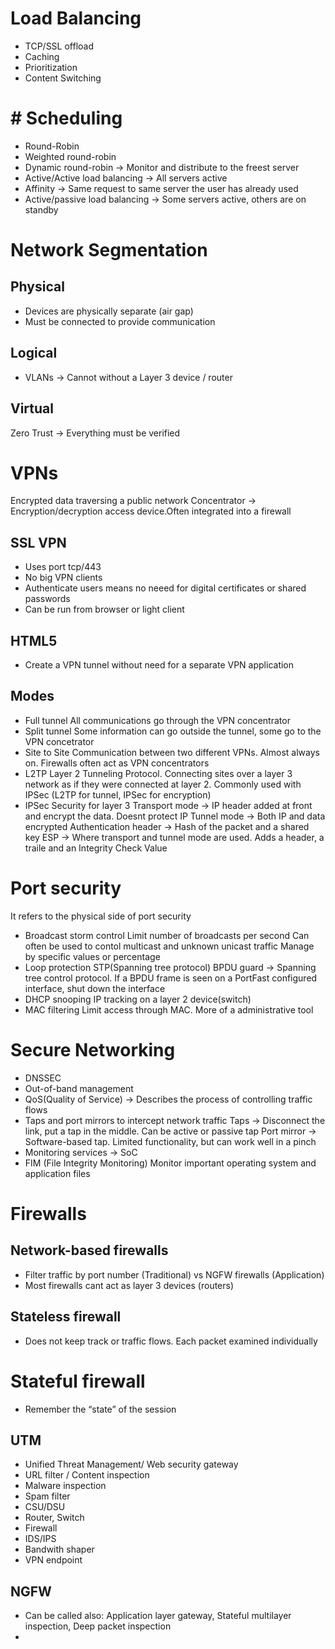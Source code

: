 # Load Balancing

- TCP/SSL offload
- Caching
- Prioritization
- Content Switching

# # Scheduling
- Round-Robin
- Weighted round-robin
- Dynamic round-robin → Monitor and distribute to the freest server 
- Active/Active load balancing → All servers active
- Affinity → Same request to same server the user has already used
- Active/passive load balancing → Some servers active, others are on standby
# Network Segmentation

## Physical
- Devices are physically separate (air gap)
- Must be connected to provide communication
## Logical
- VLANs → Cannot without a Layer 3 device / router
## Virtual

Zero Trust → Everything must be verified

# VPNs
Encrypted data traversing a public network
Concentrator → Encryption/decryption access device.Often integrated into a firewall
## SSL VPN
- Uses port tcp/443
- No big VPN clients
- Authenticate users means no neeed for digital certificates or shared passwords
- Can be run from browser or light client
## HTML5
- Create a VPN tunnel without need for a separate VPN application
## Modes
- Full tunnel
	All communications go through the VPN concentrator
- Split tunnel
	Some information can go outside the tunnel, some go to the VPN concetrator
- Site to Site
	Communication between two different VPNs. Almost always on. Firewalls often act as VPN  concentrators
- L2TP
	Layer 2 Tunneling Protocol. Connecting sites over a layer 3 network as if they were connected at layer 2. Commonly used with IPSec (L2TP for tunnel, IPSec for encryption)
- IPSec
	Security for layer 3
	Transport mode → IP header added at front and encrypt the data. Doesnt protect IP
	Tunnel mode → Both IP and data encrypted
	Authentication header → Hash of the packet and a shared key
	ESP → Where transport and tunnel mode are used. Adds a header, a traile and an Integrity Check Value
# Port security
It refers to the physical side of port security

- Broadcast storm control
	Limit number of broadcasts per second
	Can often be used to contol multicast and unknown unicast traffic
	Manage by specific values or percentage
- Loop protection
	STP(Spanning tree protocol)
	BPDU guard → Spanning tree control protocol. If a BPDU frame is seen on a PortFast configured interface, shut down the interface
- DHCP snooping
	IP tracking on a layer 2 device(switch)
- MAC filtering
	Limit access through MAC. More of a administrative tool

# Secure Networking
- DNSSEC
- Out-of-band management 
- QoS(Quality of Service) → Describes the process of controlling traffic flows
- Taps and port mirrors to intercept network traffic
	Taps → Disconnect the link, put a tap in the middle. Can be active or passive tap
	Port mirror → Software-based tap. Limited functionality, but can work well in a pinch
- Monitoring services → SoC
- FIM (File Integrity Monitoring) 
	Monitor important operating system and application files
# Firewalls
## Network-based firewalls
- Filter traffic by port number (Traditional) vs NGFW firewalls (Application)
- Most firewalls cant act as layer 3 devices (routers)
## Stateless firewall
- Does not keep track or traffic flows. Each packet examined individually
# Stateful firewall
- Remember the “state” of the session
## UTM
- Unified Threat Management/ Web security gateway
- URL filter / Content inspection
- Malware inspection
- Spam filter
- CSU/DSU
- Router, Switch
- Firewall
- IDS/IPS
- Bandwith shaper
- VPN endpoint
## NGFW
- Can be called also: Application layer gateway, Stateful multilayer inspection, Deep packet inspection
- 